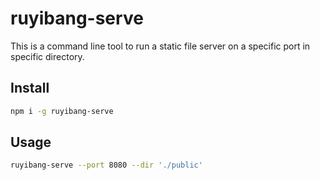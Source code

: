 # ruyibang-serve

This is a command line tool to run a static file server on a specific port in specific directory.

## Install

```bash
npm i -g ruyibang-serve
```

## Usage

```bash
ruyibang-serve --port 8080 --dir './public'
```
